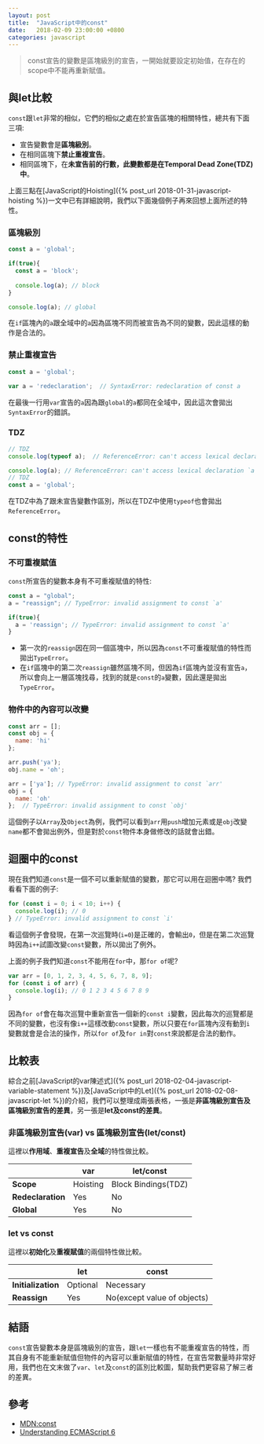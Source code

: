 ```yaml
---
layout: post
title:  "JavaScript中的const"
date:   2018-02-09 23:00:00 +0800
categories: javascript
---
```


> const宣告的變數是區塊級別的宣告，一開始就要設定初始值，在存在的scope中不能再重新賦值。

## 與let比較

`const`跟`let`非常的相似，它們的相似之處在於宣告區塊的相關特性，總共有下面三項:

* 宣告變數會是**區塊級別**。
* 在相同區塊下**禁止重複宣告**。
* 相同區塊下，在**未宣告前的行數，此變數都是在Temporal Dead Zone(TDZ)中**。

上面三點在[JavaScript的Hoisting]({% post_url 2018-01-31-javascript-hoisting %})一文中已有詳細說明，我們以下面幾個例子再來回想上面所述的特性。

### 區塊級別

```javascript
const a = 'global';

if(true){
  const a = 'block';
  
  console.log(a); // block
}

console.log(a); // global
```

在`if`區塊內的`a`跟全域中的`a`因為區塊不同而被宣告為不同的變數，因此這樣的動作是合法的。

### 禁止重複宣告

```javascript
const a = 'global';

var a = 'redeclaration';  // SyntaxError: redeclaration of const a
```

在最後一行用`var`宣告的`a`因為跟`global`的`a`都同在全域中，因此這次會拋出`SyntaxError`的錯誤。

### TDZ

```javascript
// TDZ
console.log(typeof a);  // ReferenceError: can't access lexical declaration `a' before initialization

console.log(a); // ReferenceError: can't access lexical declaration `a' before initialization
// TDZ
const a = 'global';
```

在TDZ中為了跟未宣告變數作區別，所以在TDZ中使用`typeof`也會拋出`ReferenceError`。

## const的特性

### 不可重複賦值

`const`所宣告的變數本身有不可重複賦值的特性:

```javascript
const a = "global";
a = "reassign"; // TypeError: invalid assignment to const `a'

if(true){
  a = 'reassign'; // TypeError: invalid assignment to const `a'
}
```

* 第一次的`reassign`因在同一個區塊中，所以因為`const`不可重複賦值的特性而拋出`TypeError`。
* 在`if`區塊中的第二次`reassign`雖然區塊不同，但因為`if`區塊內並沒有宣告`a`，所以會向上一層區塊找尋，找到的就是`const`的`a`變數，因此還是拋出`TypeError`。

### 物件中的內容可以改變

```javascript
const arr = [];
const obj = {
  name: 'hi'
};

arr.push('ya');
obj.name = 'oh';

arr = ['ya']; // TypeError: invalid assignment to const `arr'
obj = {
  name: 'oh'
};  // TypeError: invalid assignment to const `obj'
```

這個例子以`Array`及`Object`為例，我們可以看到`arr`用`push`增加元素或是`obj`改變`name`都不會拋出例外，但是對於`const`物件本身做修改的話就會出錯。

## 迴圈中的const

現在我們知道`const`是一個不可以重新賦值的變數，那它可以用在迴圈中嗎? 我們看看下面的例子:

```javascript
for (const i = 0; i < 10; i++) {
  console.log(i); // 0
} // TypeError: invalid assignment to const `i'
```

看這個例子會發現，在第一次巡覽時(`i=0`)是正確的，會輸出`0`，但是在第二次巡覽時因為`i++`試圖改變`const`變數，所以拋出了例外。

上面的例子我們知道`const`不能用在`for`中，那`for of`呢?

```javascript
var arr = [0, 1, 2, 3, 4, 5, 6, 7, 8, 9];
for (const i of arr) {
  console.log(i); // 0 1 2 3 4 5 6 7 8 9
}
```

因為`for of`會在每次巡覽中重新宣告一個新的`const i`變數，因此每次的巡覽都是不同的變數，也沒有像`i++`這樣改動`const`變數，所以只要在`for`區塊內沒有動到`i`變數就會是合法的操作，所以`for of`及`for in`對`const`來說都是合法的動作。

## 比較表

綜合之前[JavaScript的var陳述式]({% post_url 2018-02-04-javascript-variable-statement %})及[JavaScript中的Let]({% post_url 2018-02-08-javascript-let %})的介紹，我們可以整理成兩張表格，一張是**非區塊級別宣告及區塊級別宣告的差異**，另一張是**let及const的差異**。

### 非區塊級別宣告(var) vs 區塊級別宣告(let/const)

這裡以**作用域**、**重複宣告**及**全域**的特性做比較。

||var|let/const|
|-|-|-|
|**Scope**|Hoisting|Block Bindings(TDZ)|
|**Redeclaration**|Yes|No|
|**Global**|Yes|No|

### let vs const

這裡以**初始化**及**重複賦值**的兩個特性做比較。

||let|const|
|-|-|-|
|**Initialization**|Optional|Necessary|
|**Reassign**|Yes|No(except value of objects)|

## 結語

`const`宣告變數本身是區塊級別的宣告，跟`let`一樣也有不能重複宣告的特性，而其自身有不能重新賦值但物件的內容可以重新賦值的特性，在宣告常數量時非常好用，我們也在文末做了`var`、`let`及`const`的區別比較圖，幫助我們更容易了解三者的差異。

## 參考

* [MDN:const](https://developer.mozilla.org/en-US/docs/Web/JavaScript/Reference/Statements/const)
* [Understanding ECMAScript 6](https://leanpub.com/understandinges6/)